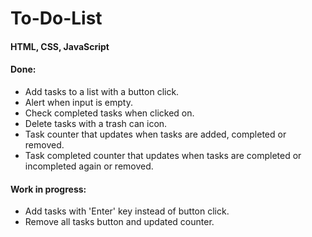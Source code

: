 # To-Do-List
#### HTML, CSS, JavaScript

#### Done:
* Add tasks to a list with a button click.
* Alert when input is empty.
* Check completed tasks when clicked on.
* Delete tasks with a trash can icon.
* Task counter that updates when tasks are added, completed or removed.
* Task completed counter that updates when tasks are completed or incompleted again or removed.

#### Work in progress:
* Add tasks with 'Enter' key instead of button click.
* Remove all tasks button and updated counter.